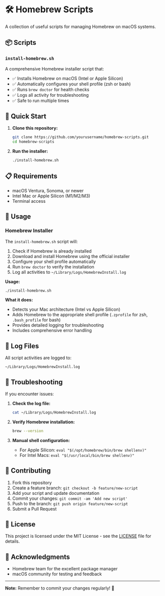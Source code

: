 # 🛠️ Homebrew Scripts

A collection of useful scripts for managing Homebrew on macOS systems.

## 📦 Scripts

### `install-homebrew.sh`
A comprehensive Homebrew installer script that:
- ✅ Installs Homebrew on macOS (Intel or Apple Silicon)
- ✅ Automatically configures your shell profile (zsh or bash)
- ✅ Runs `brew doctor` for health checks
- ✅ Logs all activity for troubleshooting
- ✅ Safe to run multiple times

## 🚀 Quick Start

1. **Clone this repository:**
   ```bash
   git clone https://github.com/yourusername/homebrew-scripts.git
   cd homebrew-scripts
   ```

2. **Run the installer:**
   ```bash
   ./install-homebrew.sh
   ```

## 📋 Requirements

- macOS Ventura, Sonoma, or newer
- Intel Mac or Apple Silicon (M1/M2/M3)
- Terminal access

## 🔧 Usage

### Homebrew Installer

The `install-homebrew.sh` script will:

1. Check if Homebrew is already installed
2. Download and install Homebrew using the official installer
3. Configure your shell profile automatically
4. Run `brew doctor` to verify the installation
5. Log all activities to `~/Library/Logs/HomebrewInstall.log`

**Usage:**
```bash
./install-homebrew.sh
```

**What it does:**
- Detects your Mac architecture (Intel vs Apple Silicon)
- Adds Homebrew to the appropriate shell profile (`.zprofile` for zsh, `.bash_profile` for bash)
- Provides detailed logging for troubleshooting
- Includes comprehensive error handling

## 📁 Log Files

All script activities are logged to:
```
~/Library/Logs/HomebrewInstall.log
```

## 🐛 Troubleshooting

If you encounter issues:

1. **Check the log file:**
   ```bash
   cat ~/Library/Logs/HomebrewInstall.log
   ```

2. **Verify Homebrew installation:**
   ```bash
   brew --version
   ```

3. **Manual shell configuration:**
   - For Apple Silicon: `eval "$(/opt/homebrew/bin/brew shellenv)"`
   - For Intel Macs: `eval "$(/usr/local/bin/brew shellenv)"`

## 🤝 Contributing

1. Fork this repository
2. Create a feature branch: `git checkout -b feature/new-script`
3. Add your script and update documentation
4. Commit your changes: `git commit -am 'Add new script'`
5. Push to the branch: `git push origin feature/new-script`
6. Submit a Pull Request

## 📄 License

This project is licensed under the MIT License - see the [LICENSE](LICENSE) file for details.

## 🙏 Acknowledgments

- Homebrew team for the excellent package manager
- macOS community for testing and feedback

---

**Note:** Remember to commit your changes regularly! 💾 